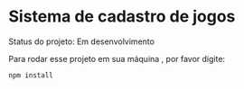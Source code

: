 <h1>Sistema de cadastro de jogos</h1>

Status do projeto: Em desenvolvimento

Para rodar esse projeto em sua máquina , por favor digite:

```
npm install
```
